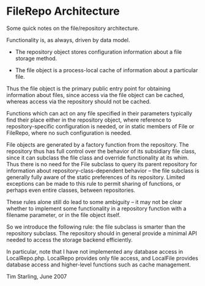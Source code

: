 FileRepo Architecture
=====================

Some quick notes on the file/repository architecture.

Functionality is, as always, driven by data model.

-   The repository object stores configuration information about a file storage method.

-   The file object is a process-local cache of information about a particular file.

Thus the file object is the primary public entry point for obtaining information about files, since access via the file object can be cached, whereas access via the repository should not be cached.

Functions which can act on any file specified in their parameters typically find their place either in the repository object, where reference to repository-specific configuration is needed, or in static members of File or FileRepo, where no such configuration is needed.

File objects are generated by a factory function from the repository. The repository thus has full control over the behavior of its subsidiary file class, since it can subclass the file class and override functionality at its whim. Thus there is no need for the File subclass to query its parent repository for information about repository-class-dependent behavior – the file subclass is generally fully aware of the static preferences of its repository. Limited exceptions can be made to this rule to permit sharing of functions, or perhaps even entire classes, between repositories.

These rules alone still do lead to some ambiguity – it may not be clear whether to implement some functionality in a repository function with a filename parameter, or in the file object itself.

So we introduce the following rule: the file subclass is smarter than the repository subclass. The repository should in general provide a minimal API needed to access the storage backend efficiently.

In particular, note that I have not implemented any database access in LocalRepo.php. LocalRepo provides only file access, and LocalFile provides database access and higher-level functions such as cache management.

Tim Starling, June 2007
